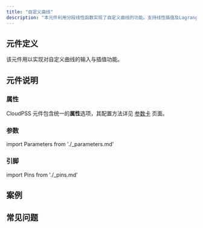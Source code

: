 ```yaml
---
title: "自定义曲线"
description: "本元件利用分段线性函数实现了自定义曲线的功能。支持线性插值及Lagrange插值方法。"
---
```


## 元件定义

该元件用以实现对自定义曲线的输入与插值功能。

## 元件说明



### 属性

CloudPSS 元件包含统一的**属性**选项，其配置方法详见 [参数卡](docs/documents/software/10-xstudio/20-simstudio/40-workbench/20-function-zone/30-design-tab/30-param-panel/index.md) 页面。

### 参数

import Parameters from './_parameters.md'

<Parameters/>

### 引脚

import Pins from './_pins.md'

<Pins/>

## 案例

## 常见问题


